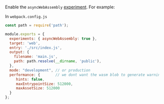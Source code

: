 Enable the `asyncWebAssembly`
[experiment](https://webpack.js.org/configuration/experiments/). For example:

In `webpack.config.js`

```javascript
const path = require('path');

module.exports = {
  experiments: { asyncWebAssembly: true },
  target: 'web',
  entry: './src/index.js',
  output: {
    filename: 'main.js',
    path: path.resolve(__dirname, 'public'),
  },
  mode: "development", // or production
  performance: {       // we dont want the wasm blob to generate warnings
     hints: false,
     maxEntrypointSize: 512000,
     maxAssetSize: 512000
  }
};
```

